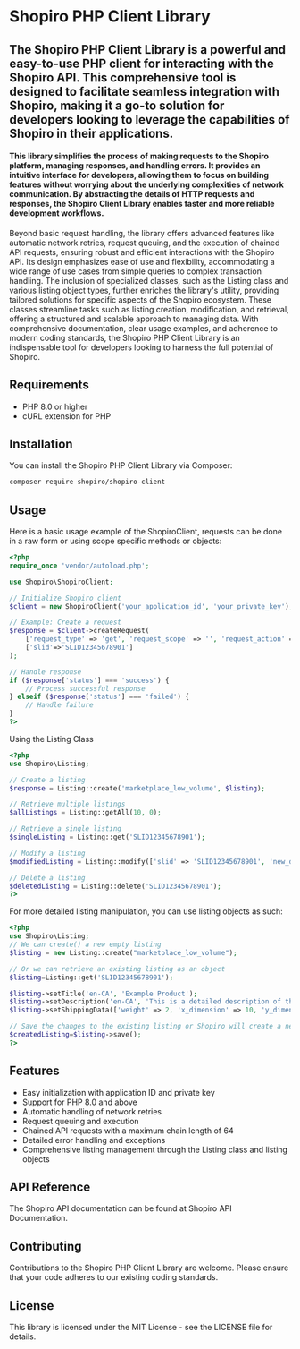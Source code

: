 # Shopiro PHP Client Library

## The Shopiro PHP Client Library is a powerful and easy-to-use PHP client for interacting with the Shopiro API. This comprehensive tool is designed to facilitate seamless integration with Shopiro, making it a go-to solution for developers looking to leverage the capabilities of Shopiro in their applications.

#### This library simplifies the process of making requests to the Shopiro platform, managing responses, and handling errors. It provides an intuitive interface for developers, allowing them to focus on building features without worrying about the underlying complexities of network communication. By abstracting the details of HTTP requests and responses, the Shopiro Client Library enables faster and more reliable development workflows.

Beyond basic request handling, the library offers advanced features like automatic network retries, request queuing, and the execution of chained API requests, ensuring robust and efficient interactions with the Shopiro API. Its design emphasizes ease of use and flexibility, accommodating a wide range of use cases from simple queries to complex transaction handling.
The inclusion of specialized classes, such as the Listing class and various listing object types, further enriches the library's utility, providing tailored solutions for specific aspects of the Shopiro ecosystem. These classes streamline tasks such as listing creation, modification, and retrieval, offering a structured and scalable approach to managing data.
With comprehensive documentation, clear usage examples, and adherence to modern coding standards, the Shopiro PHP Client Library is an indispensable tool for developers looking to harness the full potential of Shopiro.


## Requirements

- PHP 8.0 or higher
- cURL extension for PHP

## Installation

You can install the Shopiro PHP Client Library via Composer:

```bash
composer require shopiro/shopiro-client
```

## Usage

Here is a basic usage example of the ShopiroClient, requests can be done in a raw form or using scope specific methods or objects:
```php
<?php
require_once 'vendor/autoload.php';

use Shopiro\ShopiroClient;

// Initialize Shopiro client
$client = new ShopiroClient('your_application_id', 'your_private_key');

// Example: Create a request
$response = $client->createRequest(
    ['request_type' => 'get', 'request_scope' => '', 'request_action' => 'listing'],
    ['slid'=>'SLID12345678901']
);

// Handle response
if ($response['status'] === 'success') {
    // Process successful response
} elseif ($response['status'] === 'failed') {
    // Handle failure
}
?>
```

Using the Listing Class
```php
<?php
use Shopiro\Listing;

// Create a listing
$response = Listing::create('marketplace_low_volume', $listing);

// Retrieve multiple listings
$allListings = Listing::getAll(10, 0);

// Retrieve a single listing
$singleListing = Listing::get('SLID12345678901');

// Modify a listing
$modifiedListing = Listing::modify(['slid' => 'SLID12345678901', 'new_data' => 'value']);

// Delete a listing
$deletedListing = Listing::delete('SLID12345678901');
?>
```

For more detailed listing manipulation, you can use listing objects as such:
```php
<?php
use Shopiro\Listing;
// We can create() a new empty listing
$listing = new Listing::create("marketplace_low_volume");

// Or we can retrieve an existing listing as an object
$listing=Listing::get('SLID12345678901');

$listing->setTitle('en-CA', 'Example Product');
$listing->setDescription('en-CA', 'This is a detailed description of the product.');
$listing->setShippingData(['weight' => 2, 'x_dimension' => 10, 'y_dimension' => 10]);

// Save the changes to the existing listing or Shopiro will create a new one if it did not exist
$createdListing=$listing->save();
?>
```

## Features
- Easy initialization with application ID and private key
- Support for PHP 8.0 and above
- Automatic handling of network retries
- Request queuing and execution
- Chained API requests with a maximum chain length of 64
- Detailed error handling and exceptions
- Comprehensive listing management through the Listing class and listing objects

## API Reference
The Shopiro API documentation can be found at Shopiro API Documentation.

## Contributing
Contributions to the Shopiro PHP Client Library are welcome. Please ensure that your code adheres to our existing coding standards.

## License
This library is licensed under the MIT License - see the LICENSE file for details.
